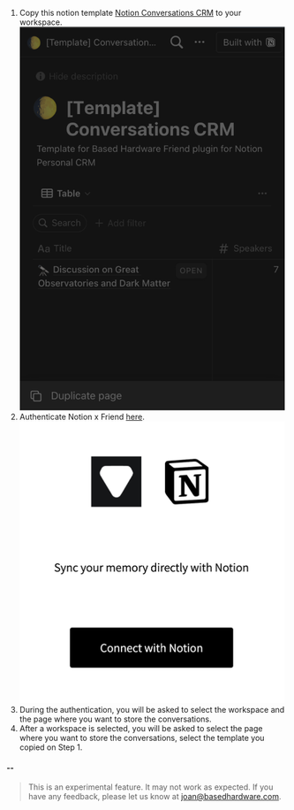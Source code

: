 1. Copy this notion template [Notion Conversations CRM](https://www.notion.so/josancamon19/a391a37323a74dbaa798fc02e8d61006?v=25ae8d3a8ff4471ba5ecccda4bd89425&pvs=4) to your workspace.
   ![Step 4](assets/step_4.png)
2. Authenticate Notion x Friend [here](https://josancamon19--plugins-examples-plugins-app.modal.run/setup-notion-crm).
   ![Step 6](assets/step_7.png)
3. During the authentication, you will be asked to select the workspace and the page where you want to store the conversations.
4. After a workspace is selected, you will be asked to select the page where you want to store the conversations, select the template you copied on Step 1.

#### --

> This is an experimental feature. It may not work as expected. If you have any feedback, please let us know at joan@basedhardware.com.